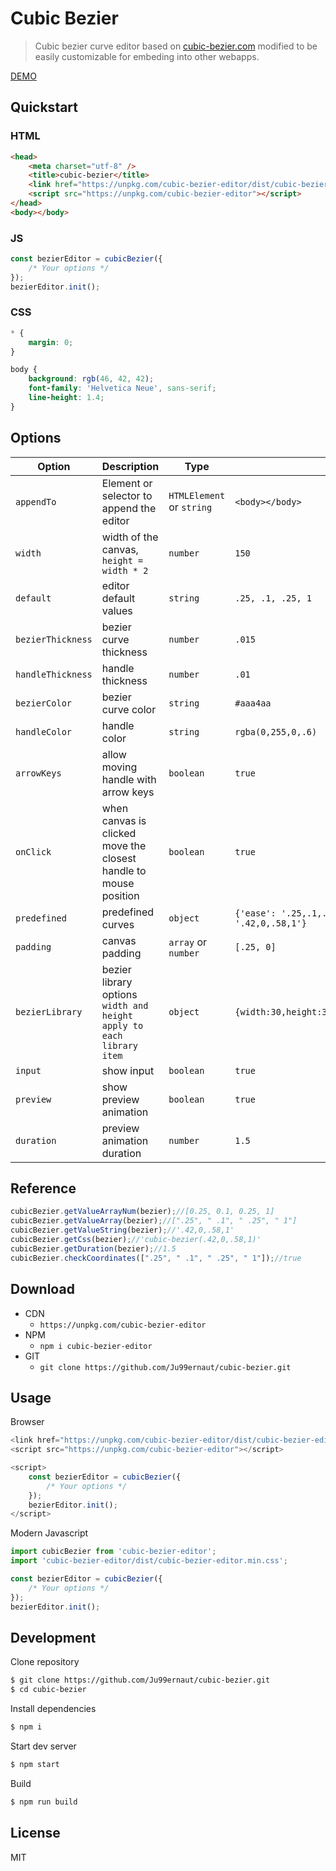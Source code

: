 # Cubic Bezier

>Cubic bezier curve editor based on [cubic-bezier.com](https://cubic-bezier.com/) modified to be easily customizable for embeding into other webapps.

[DEMO](https://codepen.io/ju99ernaut/pen/JjXzLoq)

## Quickstart

### HTML
```html
<head>
	<meta charset="utf-8" />
    <title>cubic-bezier</title>
    <link href="https://unpkg.com/cubic-bezier-editor/dist/cubic-bezier-editor.min.css" rel="stylesheet">
    <script src="https://unpkg.com/cubic-bezier-editor"></script>
</head>
<body></body>
```

### JS
```js
const bezierEditor = cubicBezier({
    /* Your options */
});
bezierEditor.init();
```

### CSS
```css
* {
	margin: 0;
}

body {
	background: rgb(46, 42, 42);
	font-family: 'Helvetica Neue', sans-serif;
	line-height: 1.4;
}
```

## Options

| Option | Description | Type | Default |
|-|-|-|-
| `appendTo` | Element or selector to append the editor | `HTMLElement` or `string` | `<body></body>` |
| `width` | width of the canvas, `height = width * 2`  | `number` | `150` |
| `default` | editor default values | `string` | `.25, .1, .25, 1` |
| `bezierThickness` | bezier curve thickness | `number` | `.015` |
| `handleThickness` | handle thickness | `number` | `.01` |
| `bezierColor` | bezier curve color | `string` | `#aaa4aa` |
| `handleColor` | handle color | `string` | `rgba(0,255,0,.6)` |
| `arrowKeys` | allow moving handle with arrow keys | `boolean` | `true` |
| `onClick` | when canvas is clicked move the closest handle to mouse position | `boolean` | `true` |
| `predefined` | predefined curves | `object` | `{'ease': '.25,.1,.25,1','linear': '0,0,1,1','ease-in': '.42,0,1,1','ease-out': '0,0,.58,1','ease-in-out': '.42,0,.58,1'}` |
| `padding` | canvas padding | `array` or `number` | `[.25, 0]` |
| `bezierLibrary` | bezier library options `width and height apply to each library item` | `object` | `{width:30,height:30,handleColor:'rgba(0,255,0,.6)',bezierColor:'#aaa4aa',handleThickness:.01,bezierThickness:.015}` |
| `input` | show input | `boolean` | `true` |
| `preview` | show preview animation | `boolean` | `true` |
| `duration` | preview animation duration | `number` | `1.5` |

## Reference
```js
cubicBezier.getValueArrayNum(bezier);//[0.25, 0.1, 0.25, 1]
cubicBezier.getValueArray(bezier);//[".25", " .1", " .25", " 1"]
cubicBezier.getValueString(bezier);//'.42,0,.58,1'
cubicBezier.getCss(bezier);//'cubic-bezier(.42,0,.58,1)'
cubicBezier.getDuration(bezier);//1.5
cubicBezier.checkCoordinates([".25", " .1", " .25", " 1"]);//true
```

## Download

* CDN
    * `https://unpkg.com/cubic-bezier-editor`
* NPM
    * `npm i cubic-bezier-editor`
* GIT 
    * `git clone https://github.com/Ju99ernaut/cubic-bezier.git`

## Usage

Browser
```js
<link href="https://unpkg.com/cubic-bezier-editor/dist/cubic-bezier-editor.min.css" rel="stylesheet">
<script src="https://unpkg.com/cubic-bezier-editor"></script>

<script>
    const bezierEditor = cubicBezier({
        /* Your options */
    });
    bezierEditor.init();
</script>
```

Modern Javascript
```js
import cubicBezier from 'cubic-bezier-editor';
import 'cubic-bezier-editor/dist/cubic-bezier-editor.min.css';

const bezierEditor = cubicBezier({
    /* Your options */
});
bezierEditor.init();
```

## Development

Clone repository

```sh
$ git clone https://github.com/Ju99ernaut/cubic-bezier.git
$ cd cubic-bezier
```

Install dependencies

```sh
$ npm i
```

Start dev server

```sh
$ npm start
```

Build

```sh
$ npm run build
```

## License

MIT